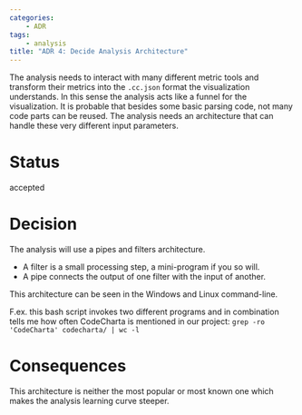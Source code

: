 ```yaml
---
categories:
    - ADR
tags:
    - analysis
title: "ADR 4: Decide Analysis Architecture"
---
```


The analysis needs to interact with many different metric tools and transform their metrics into the `.cc.json` format the visualization understands.
In this sense the analysis acts like a funnel for the visualization. It is probable that besides some basic parsing code, not many code parts can be reused.
The analysis needs an architecture that can handle these very different input parameters.

# Status

accepted

# Decision

The analysis will use a pipes and filters architecture.

-   A filter is a small processing step, a mini-program if you so will.
-   A pipe connects the output of one filter with the input of another.

This architecture can be seen in the Windows and Linux command-line.

F.ex. this bash script invokes two different programs and in combination tells me how often CodeCharta is mentioned in our project: `grep -ro 'CodeCharta' codecharta/ | wc -l`

# Consequences

This architecture is neither the most popular or most known one which makes the analysis learning curve steeper.
